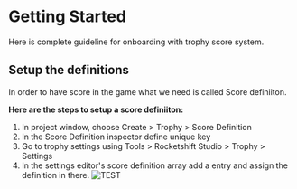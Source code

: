 # Getting Started
Here is complete guideline for onboarding with trophy score system.

## Setup the definitions
In order to have score in the game what we need is called Score definiiton.

**Here are the steps to setup a score definiiton:**
1. In project window, choose Create > Trophy > Score Definition
2. In the Score Definition inspector define unique key
3. Go to trophy settings using Tools > Rocketshift Studio > Trophy > Settings
4. In the settings editor's score definition array add a entry and assign the definition in there.
![TEST](../images/getting-started/score-definition-creation.gif)
